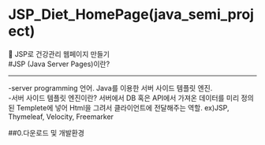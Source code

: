 # JSP_Diet_HomePage(java_semi_project)
:page_with_curl: JSP로 건강관리 웹페이지 만들기</br>
#JSP (Java Server Pages)이란?
<hr/>
-server programming 언어. Java를 이용한 서버 사이드 템플릿 엔진.</br>
-서버 사이드 템플릿 엔진이란? 서버에서 DB 혹은 API에서 가져온 데이터를 미리 정의된 Templete에 넣어 Html을 그려서 클라이언트에 전달해주는 역할. ex)JSP, Thymeleaf, Velocity, Freemarker 

##0.다운로드 및 개발환경

